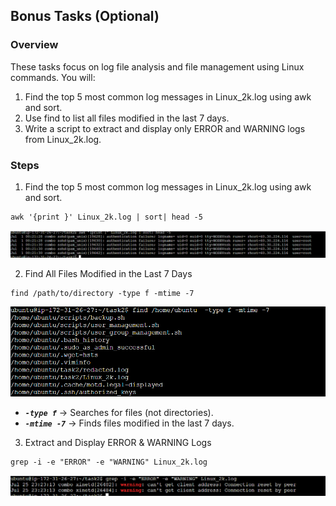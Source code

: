 ## Bonus Tasks (Optional)
### Overview
These tasks focus on log file analysis and file management using Linux commands. You will:

1. Find the top 5 most common log messages in Linux_2k.log using awk and sort.
2. Use find to list all files modified in the last 7 days.
3. Write a script to extract and display only ERROR and WARNING logs from Linux_2k.log.

### Steps 
1. Find the top 5 most common log messages in Linux_2k.log using awk and sort.

```
awk '{print }' Linux_2k.log | sort| head -5 
```

![Image](screenshots/top_5.png)


2. Find All Files Modified in the Last 7 Days

``` 
find /path/to/directory -type f -mtime -7
```

![Image](screenshots/last7_days.png)


- ***`-type f`*** → Searches for files (not directories).
- ***`-mtime -7`*** → Finds files modified in the last 7 days.

3. Extract and Display ERROR & WARNING Logs

```
grep -i -e "ERROR" -e "WARNING" Linux_2k.log
```

![Image](screenshots/error_warning.png)


